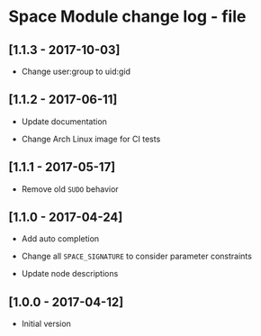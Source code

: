 # Space Module change log - file

## [1.1.3 - 2017-10-03]

* Change user:group to uid:gid


## [1.1.2 - 2017-06-11]

* Update documentation

* Change Arch Linux image for CI tests


## [1.1.1 - 2017-05-17]

* Remove old `SUDO` behavior


## [1.1.0 - 2017-04-24]

+ Add auto completion

* Change all `SPACE_SIGNATURE` to consider parameter constraints

* Update node descriptions


## [1.0.0 - 2017-04-12]

+ Initial version
